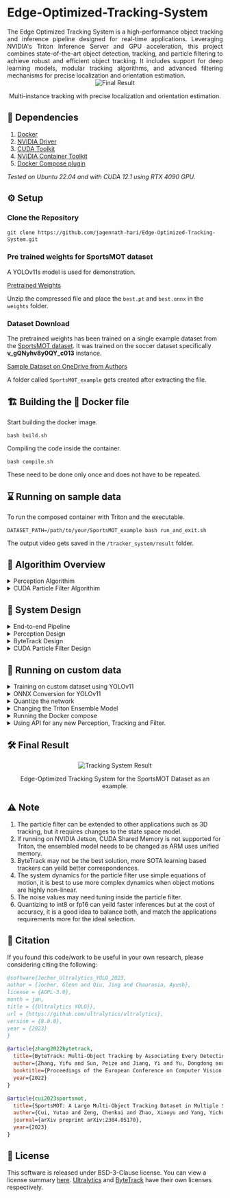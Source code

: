 # Edge-Optimized-Tracking-System
<div align="justify">
The Edge Optimized Tracking System is a high-performance object tracking and inference pipeline designed for real-time applications. Leveraging NVIDIA's Triton Inference Server and GPU acceleration, this project combines state-of-the-art object detection, tracking, and particle filtering to achieve robust and efficient object tracking. It includes support for deep learning models, modular tracking algorithms, and advanced filtering mechanisms for precise localization and orientation estimation.
</div>

<div align="center">
    <img src="assets/output_tracking.gif" width="1000" height="400" alt="Final Result" />
    <p>Multi-instance tracking with precise localization and orientation estimation.</p>
</div>

## 🏁 Dependencies
1) [Docker](https://docs.docker.com/engine/install/ubuntu/)
2) [NVIDIA Driver](https://www.nvidia.com/download/index.aspx)
3) [CUDA Toolkit](https://developer.nvidia.com/cuda-downloads)
4) [NVIDIA Container Toolkit](https://docs.nvidia.com/datacenter/cloud-native/container-toolkit/latest/install-guide.html)
5) [Docker Compose plugin](https://docs.docker.com/compose/install/linux/)

*Tested on Ubuntu 22.04 and with CUDA 12.1 using RTX 4090 GPU.*

## ⚙️ Setup
### Clone the Repository
```
git clone https://github.com/jagennath-hari/Edge-Optimized-Tracking-System.git
```
### Pre trained weights for SportsMOT dataset
A YOLOv11s model is used for demonstration.

[Pretrained Weights](https://drive.google.com/uc?export=download&id=13M0WVGBIsjVfTDMfZRp0fw7apFz1Fgn1)

Unzip the compressed file and place the ```best.pt``` and ```best.onnx``` in the ```weights``` folder.

### Dataset Download
The pretrained weights has been trained on a single example dataset from the [SportsMOT dataset](https://github.com/MCG-NJU/SportsMOT). It was trained on the soccer dataset specifically **v_gQNyhv8y0QY_c013** instance. 

[Sample Dataset on OneDrive from Authors](https://1drv.ms/u/s!AtjeLq7YnYGRgQRrmqGr4B-k-xsC?e=7PndU8)

A folder called ```SportsMOT_example``` gets created after extracting the file.

## 🏗️ Building the 🐳 Docker file
Start building the docker image.
```
bash build.sh
```

Compiling the code inside the container.
```
bash compile.sh
```

These need to be done only once and does not have to be repeated.
## ⌛️ Running on sample data
To run the composed container with Triton and the executable.
```
DATASET_PATH=/path/to/your/SportsMOT_example bash run_and_exit.sh
```

The output video gets saved in the ```/tracker_system/result``` folder.


## 📖 Algorithim Overview
<details>
<summary>Perception Algorithim</summary>

<table>
  <tr>
    <td align="center">
      <img src="assets/triton_ensemble_algo.png" width="500" height="200" alt="Algorithm 1" />
      <p>Ensembled Model Algorithim</p>
    </td>
    <td align="center">
      <img src="assets/perception_algo.png" width="500" height="200" alt="Algorithm 2" />
      <p>Perception Algorithim</p>
    </td>
  </tr>
</table>

</details>

<details>
<summary>CUDA Particle Filter Algorithim</summary>

<div align="center">
    <img src="assets/particle_filter_algo.png" width="1500" height="1000" alt="Main Sys Design" />
    <p>Particle Filter Algorithim.</p>
</div>

</details>

## 📐 System Design
<details>
<summary>End-to-end Pipeline</summary>

<div align="center">
    <img src="assets/main_system_design.png" width="1500" height="200" alt="Main Sys Design" />
    <p>Overall System Design.</p>
</div>

The overall system is divided into three sub-systems, Perception, ByteTracker, and Particle Filter. Each of the sub-systems are explained below.

</details>


<details>
<summary>Perception Design</summary>

Divided into two sub-components which is the one time quantization, then the setting up the ensembled network for Triton Inference Server.

#### Quantization Framework
<div align="center">
    <img src="assets/perception_quantization_design.png" width="1500" height="400" alt="Quantization Sys Design" />
    <p>Quantization framework.</p>
</div>

#### Inference for Triton Inference Server using ensembled model
<div align="center">
    <img src="assets/perception_inference_design.png" width="1500" height="1000" alt="Perception Inference Sys Design" />
    <p>Inference framework.</p>
</div>

</details>




<details>
<summary>ByteTrack Design</summary>

The [orginal authors paper](https://arxiv.org/abs/2110.06864) was used, the [Offical Reposiory](https://github.com/ifzhang/ByteTrack) gives a detailed explantion of the implementation.

</details>



<details>
<summary>CUDA Particle Filter Design</summary>

Implementation uses a GPU accelerated Particle Filter with an additional Unscented Transform for the prediction step.

#### Structre of Array (SoA) for the states
There are a total of 10 states.

<div align="center">
    <img src="assets/particle_SoA.png" width="1500" height="1000" alt="Particle States Design" />
    <p>Particle States Structre of Array.</p>
</div>

#### CUDA Particle Filter with Unscented Transform
<div align="center">
    <img src="assets/desgin_particle_filter_process.png" width="1500" height="1000" alt="Particle States Design" />
    <p>Particle Filter Process on the Device(GPU) with the Unscented Transform by propogating Sigma Points.</p>
</div>

</details>

## 💾 Running on custom data

<details>
<summary>Training on custom dataset using YOLOv11</summary>

Training script [here](scripts/train.py).

Follow the [Official Documentation](https://docs.ultralytics.com/modes/train/). A lack of accuracy may occur sometimes depending on the complexity of the objects, follow [Tuning](https://docs.ultralytics.com/guides/hyperparameter-tuning/) or use advaced frameworks like [Ray Tune](https://docs.ray.io/en/latest/tune/index.html), [WandB](https://wandb.ai/), etc.

</details>

<details>
<summary>ONNX Conversion for YOLOv11</summary>

Conversion script [here](scripts/torch_to_onnx.py). Follow the [Official Documentation](https://docs.ultralytics.com/modes/export/) for more configurations. Manual conversions are also possible follow [Official PyTorch Tutorial](https://pytorch.org/tutorials/beginner/onnx/export_simple_model_to_onnx_tutorial.html).

</details>

<details>
<summary>Quantize the network</summary>

A bash file which runs TensorRT executor [here](weights/quantize_yolo.sh), which may to be changed based on the input and output based on the network architecture, right percesion values are required for faster inferences eg  ```fp16```, ```fp32```, ```int32```, etc.

</details>


<details>
<summary>Changing the Triton Ensemble Model</summary>

The [models](models) folder has all the entire pipeline. Based on the network architecture the pre-processing and post-processing files need to be changed. Typically the ```config.pbtxt``` for all the steps might require changes based on the entire peception logic. 

It is recommended to check if Triton is able to register you ensembled model by running ```bash run_container.sh``` and then inside running ```/opt/tritonserver/bin/tritonserver --model-repository=/models```.

</details>


<details>
<summary>Running the Docker compose</summary>

Follow the [file](docker-compose.yml) and modify the path correctly. This should keep the entire end-to-end pipeline the same.

</details>


<details>
<summary>Using API for any new Perception, Tracking and Filter.</summary>

The entire [API](tracker_system/include) are defined in the files ```*_interface.hpp``` so by overriding the fucntions you can plug and play any custom solutions. 

</details>

## 🛠️ Final Result
<div align="center">
    <img src="assets/result.gif" width="1000" height="400" alt="Tracking System Result" />
    <p>Edge-Optimized Tracking System for the SportsMOT Dataset as an example.</p>
</div>

## ⚠️ Note
1) The particle filter can be extended to other applications such as 3D tracking, but it requires changes to the state space model.
2) If running on NVIDIA Jetson, CUDA Shared Memory is not supported for Triton, the ensembled model needs to be changed as ARM uses unified memory.
3) ByteTrack may not be the best solution, more SOTA learning based trackers can yeild better correspondences.
4) The system dynamics for the particle filter use simple equations of motion, it is best to use more complex dynamics when object motions are highly non-linear.
5) The noise values may need tuning inside the particle filter.
6) Quantizing to int8 or fp16 can yeild faster inferences but at the cost of accuracy, it is a good idea to balance both, and match the applications requirements more for the ideal selection.

## 📖 Citation
If you found this code/work to be useful in your own research, please considering citing the following:
```bibtex
@software{Jocher_Ultralytics_YOLO_2023,
author = {Jocher, Glenn and Qiu, Jing and Chaurasia, Ayush},
license = {AGPL-3.0},
month = jan,
title = {{Ultralytics YOLO}},
url = {https://github.com/ultralytics/ultralytics},
version = {8.0.0},
year = {2023}
}
```
```bibtex
@article{zhang2022bytetrack,
  title={ByteTrack: Multi-Object Tracking by Associating Every Detection Box},
  author={Zhang, Yifu and Sun, Peize and Jiang, Yi and Yu, Dongdong and Weng, Fucheng and Yuan, Zehuan and Luo, Ping and Liu, Wenyu and Wang, Xinggang},
  booktitle={Proceedings of the European Conference on Computer Vision (ECCV)},
  year={2022}
}
```
```bibtex
@article{cui2023sportsmot,
  title={SportsMOT: A Large Multi-Object Tracking Dataset in Multiple Sports Scenes},
  author={Cui, Yutao and Zeng, Chenkai and Zhao, Xiaoyu and Yang, Yichun and Wu, Gangshan and Wang, Limin},
  journal={arXiv preprint arXiv:2304.05170},
  year={2023}
}
```

## 🪪 License
This software is released under BSD-3-Clause license. You can view a license summary [here](LICENSE). [Ultralytics](https://github.com/ultralytics/ultralytics) and [ByteTrack](https://github.com/ifzhang/ByteTrack) have their own licenses respectively.